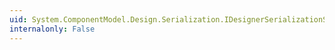 ```yaml
---
uid: System.ComponentModel.Design.Serialization.IDesignerSerializationService.Serialize(System.Collections.ICollection)
internalonly: False
---
```

